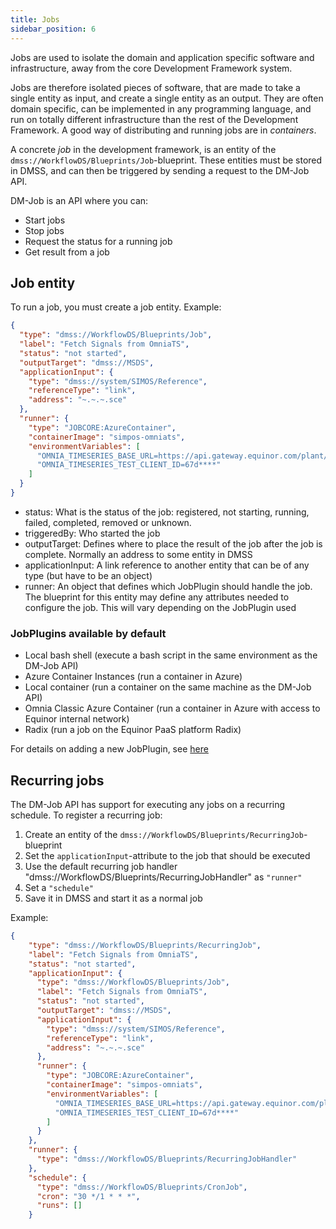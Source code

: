 ```yaml
---
title: Jobs
sidebar_position: 6
---
```


Jobs are used to isolate the domain and application specific software and infrastructure, away from the core Development Framework system. 

Jobs are therefore isolated pieces of software, that are made to take a single entity as input, and create a single entity as an output.
They are often domain specific, can be implemented in any programming language, and run on totally different infrastructure than the rest of the Development Framework.
A good way of distributing and running jobs are in _containers_.

A concrete _job_ in the development framework, is an entity of the `dmss://WorkflowDS/Blueprints/Job`-blueprint.
These entities must be stored in DMSS, and can then be triggered by sending a request to the DM-Job API.


DM-Job is an API where you can:
- Start jobs
- Stop jobs
- Request the status for a running job
- Get result from a job

## Job entity
To run a job, you must create a job entity. Example:
```json
{
  "type": "dmss://WorkflowDS/Blueprints/Job",
  "label": "Fetch Signals from OmniaTS",
  "status": "not started",
  "outputTarget": "dmss://MSDS",
  "applicationInput": {
    "type": "dmss://system/SIMOS/Reference",
    "referenceType": "link",
    "address": "~.~.~.sce"
  },
  "runner": {
    "type": "JOBCORE:AzureContainer",
    "containerImage": "simpos-omniats",
    "environmentVariables": [
      "OMNIA_TIMESERIES_BASE_URL=https://api.gateway.equinor.com/plant/timeseries/v1.7",
      "OMNIA_TIMESERIES_TEST_CLIENT_ID=67d****"
    ]
  }
}
```

- status: What is the status of the job: registered, not starting, running, failed, completed, removed or unknown. 
- triggeredBy: Who started the job
- outputTarget: Defines where to place the result of the job after the job is complete. Normally an address to some entity in DMSS
- applicationInput: A link reference to another entity that can be of any type (but have to be an object)
- runner: An object that defines which JobPlugin should handle the job. The blueprint for this entity may define any attributes needed to configure the job. This will vary depending on the JobPlugin used

### JobPlugins available by default
- Local bash shell (execute a bash script in the same environment as the DM-Job API)
- Azure Container Instances (run a container in Azure)
- Local container (run a container on the same machine as the DM-Job API)
- Omnia Classic Azure Container (run a container in Azure with access to Equinor internal network)
- Radix (run a job on the Equinor PaaS platform Radix)

For details on adding a new JobPlugin, see [here](https://github.com/equinor/dm-job?tab=readme-ov-file#job-handler-plugins)


## Recurring jobs

The DM-Job API has support for executing any jobs on a recurring schedule.
To register a recurring job:
1. Create an entity of the `dmss://WorkflowDS/Blueprints/RecurringJob`- blueprint
2. Set the `applicationInput`-attribute to the job that should be executed 
3. Use the default recurring job handler "dmss://WorkflowDS/Blueprints/RecurringJobHandler" as `"runner"`
4. Set a `"schedule"`
5. Save it in DMSS and start it as a normal job

Example:
```json
{
    "type": "dmss://WorkflowDS/Blueprints/RecurringJob",
    "label": "Fetch Signals from OmniaTS",
    "status": "not started",
    "applicationInput": {
      "type": "dmss://WorkflowDS/Blueprints/Job",
      "label": "Fetch Signals from OmniaTS",
      "status": "not started",
      "outputTarget": "dmss://MSDS",
      "applicationInput": {
        "type": "dmss://system/SIMOS/Reference",
        "referenceType": "link",
        "address": "~.~.~.sce"
      },
      "runner": {
        "type": "JOBCORE:AzureContainer",
        "containerImage": "simpos-omniats",
        "environmentVariables": [
          "OMNIA_TIMESERIES_BASE_URL=https://api.gateway.equinor.com/plant/timeseries/v1.7",
          "OMNIA_TIMESERIES_TEST_CLIENT_ID=67d****"
        ]
      }
    },
    "runner": {
      "type": "dmss://WorkflowDS/Blueprints/RecurringJobHandler"
    },
    "schedule": {
      "type": "dmss://WorkflowDS/Blueprints/CronJob",
      "cron": "30 */1 * * *",
      "runs": []
    }
```
